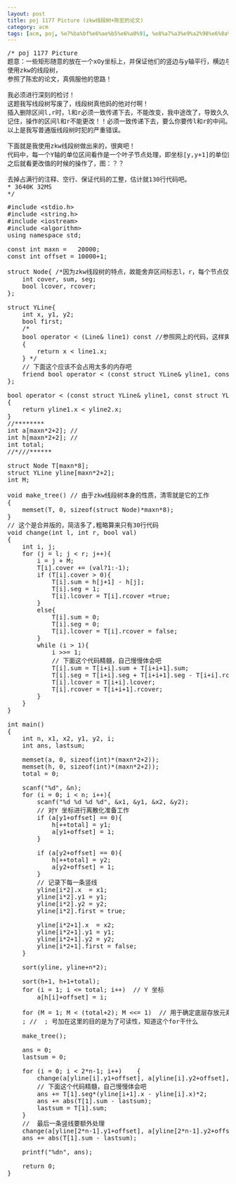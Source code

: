 ```yaml
---
layout: post
title: poj 1177 Picture (zkw线段树+陈宏的论文)
category: acm
tags: [acm, poj, %e7%ba%bf%e6%ae%b5%e6%a0%91, %e8%a7%a3%e9%a2%98%e6%8a%a5%e5%91%8a]
---
```


<pre>/* poj 1177 Picture
题意：一些矩形随意的放在一个xOy坐标上，并保证他们的竖边与y轴平行，横边与x轴平行，问你他们构成的最终图形的边长是多少。
使用zkw的线段树，
参照了陈宏的论文，真佩服他的思路！

我必须进行深刻的检讨！
这题我写线段树写废了，线段树真他妈的他对付啊！
插入删除区间l,r时，l和r必须一致传递下去，不能改变，我中途改了，导致久久搞不清，Fuck的线段树。
记住，操作的区间l和r不能更改！！必须一致传递下去，要么你要传l和r的中间。
以上是我写普通版线段树时犯的严重错误。

下面就是我使用zkw线段树做出来的，很爽吧！
代码中，每一个Y轴的单位区间看作是一个叶子节点处理，即坐标[y,y+1]的单位区间，按zkw同理，最外围的两个仅仅用于当做开区间。
之后就看更改值的时候的操作了，图：？？

去掉占满行的注释、空行、保证代码的工整，估计就130行代码吧。
* 3640K	32MS
*/</pre>
<!--more-->
<pre>#include &lt;stdio.h&gt;
#include &lt;string.h&gt;
#include &lt;iostream&gt;
#include &lt;algorithm&gt;
using namespace std;

const int maxn =   20000;
const int offset = 10000+1;

struct Node{ /*因为zkw线段树的特点，故能舍弃区间标志l，r，每个节点仅仅储存有用的数据，仅有一个缺点，空间占用比普通线段树多，但是时间消耗更少了*/
    int cover, sum, seg;
    bool lcover, rcover;
};

struct YLine{
    int x, y1, y2;
    bool first;
    /*
    bool operator &lt; (Line&amp; line1) const //参照网上的代码，这样爽，不知道会不会占用太多的内存 
    {
        return x &lt; line1.x;
    } */
    // 下面这个应该不会占用太多的内存吧
    friend bool operator &lt; (const struct YLine&amp; yline1, const struct YLine&amp; yline2);
};

bool operator &lt; (const struct YLine&amp; yline1, const struct YLine&amp; yline2)
{
    return yline1.x &lt; yline2.x;
}
//********
int a[maxn*2+2]; // 
int h[maxn*2+2]; // 
int total;
//*///******

struct Node T[maxn*8];
struct YLine yline[maxn*2+2];
int M;

void make_tree() // 由于zkw线段树本身的性质，清零就是它的工作
{
    memset(T, 0, sizeof(struct Node)*maxn*8);
}
// 这个是合并版的，简洁多了,粗略算来只有30行代码
void change(int l, int r, bool val)
{
    int i, j;
    for (j = l; j &lt; r; j++){
        i = j + M;
        T[i].cover += (val?1:-1);
        if (T[i].cover &gt; 0){
            T[i].sum = h[j+1] - h[j];
            T[i].seg = 1;
            T[i].lcover = T[i].rcover =true;
        }
        else{
            T[i].sum = 0;
            T[i].seg = 0;
            T[i].lcover = T[i].rcover = false;
        }
        while (i &gt; 1){
            i &gt;&gt;= 1;
            // 下面这个代码精髓，自己慢慢体会吧
            T[i].sum = T[i+i].sum + T[i+i+1].sum;
            T[i].seg = T[i+i].seg + T[i+i+1].seg - T[i+i].rcover * T[i+i+1].lcover;
            T[i].lcover = T[i+i].lcover;
            T[i].rcover = T[i+i+1].rcover;
        }
    }
} 

int main()
{
    int n, x1, x2, y1, y2, i;
    int ans, lastsum;

    memset(a, 0, sizeof(int)*(maxn*2+2));
    memset(h, 0, sizeof(int)*(maxn*2+2));
    total = 0;

    scanf("%d", &amp;n);
    for (i = 0; i &lt; n; i++){
        scanf("%d %d %d %d", &amp;x1, &amp;y1, &amp;x2, &amp;y2);
        // 对Y 坐标进行离散化准备工作
        if (a[y1+offset] == 0){
            h[++total] = y1;
            a[y1+offset] = 1;
        }

        if (a[y2+offset] == 0){
            h[++total] = y2;
            a[y2+offset] = 1;
        }
        // 记录下每一条竖线
        yline[i*2].x  = x1;
        yline[i*2].y1 = y1;
        yline[i*2].y2 = y2;
        yline[i*2].first = true;

        yline[i*2+1].x  = x2;
        yline[i*2+1].y1 = y1;
        yline[i*2+1].y2 = y2;
        yline[i*2+1].first = false;
    }

    sort(yline, yline+n*2);

    sort(h+1, h+1+total);
    for (i = 1; i &lt;= total; i++)  // Y 坐标
        a[h[i]+offset] = i;

    for (M = 1; M &lt; (total+2); M &lt;&lt;= 1)  // 用于确定底层存放元素最少需要多少空间，要保证是2的幂次方
    ; //  ; 号加在这里的目的是为了可读性，知道这个for干什么

    make_tree(); 

    ans = 0;
    lastsum = 0;

    for (i = 0; i &lt; 2*n-1; i++)    {
        change(a[yline[i].y1+offset], a[yline[i].y2+offset], yline[i].first);
        // 下面这个代码精髓，自己慢慢体会吧
        ans += T[1].seg*(yline[i+1].x - yline[i].x)*2;
        ans += abs(T[1].sum - lastsum);
        lastsum = T[1].sum;
    }
    //  最后一条竖线要额外处理
    change(a[yline[2*n-1].y1+offset], a[yline[2*n-1].y2+offset], yline[2*n-1].first);
    ans += abs(T[1].sum - lastsum);

    printf("%dn", ans);

    return 0;
}</pre>
